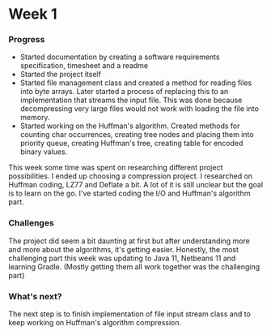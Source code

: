 # Week 1

### Progress

* Started documentation by creating a software requirements specification, timesheet and a readme
* Started the project itself
* Started file management class and created a method for reading files into byte arrays. Later started a process of replacing this to an implementation that streams the input file. This was done because decompressing very large files would not work with loading the file into memory.
* Started working on the Huffman's algorithm. Created methods for counting char occurrences, creating tree nodes and placing them into priority queue, creating Huffman's tree, creating table for encoded binary values.

This week some time was spent on researching different project possibilities. I ended up choosing a compression project. I researched on Huffman coding, LZ77 and Deflate a bit. A lot of it is still unclear but the goal is to learn on the go. I've started coding the I/O and Huffman's algorithm part.



### Challenges

The project did seem a bit daunting at first but after understanding more and more about the algorithms, it's getting easier. Honestly, the most challenging part this week was updating to Java 11, Netbeans 11 and learning Gradle. (Mostly getting them all work together was the challenging part)

### What's next?

The next step is to finish implementation of file input stream class and to keep working on Huffman's algorithm compression.